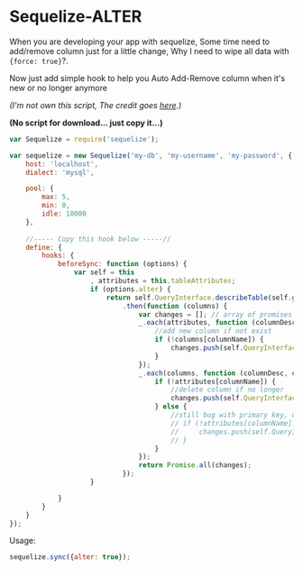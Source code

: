 # Sequelize-ALTER
When you are developing your app with sequelize, Some time need to add/remove column just for a little change, Why I need to wipe all data with `{force: true}`?.

Now just add simple hook to help you Auto Add-Remove column when it's new or no longer anymore

_(I'm not own this script, The credit goes [here](https://github.com/meyer9/sequelize/commit/5945d1087a81c4fcbd1a819c654e5064c13a1ef2).)_

**(No script for download... just copy it...)**

```javascript
var Sequelize = require('sequelize');

var sequelize = new Sequelize('my-db', 'my-username', 'my-password', {
    host: 'localhost',
    dialect: 'mysql',

    pool: {
        max: 5,
        min: 0,
        idle: 10000
    },
    
    //----- Copy this hook below -----//
    define: {
        hooks: {
            beforeSync: function (options) {
                var self = this
                    , attributes = this.tableAttributes;
                    if (options.alter) {
                        return self.QueryInterface.describeTable(self.getTableName(options))
                            .then(function (columns) {
                                var changes = []; // array of promises to run
                                _.each(attributes, function (columnDesc, columnName) {
                                    //add new column if not exist
                                    if (!columns[columnName]) {
                                        changes.push(self.QueryInterface.addColumn(self.getTableName(options), columnName, attributes[columnName]));
                                    }
                                });
                                _.each(columns, function (columnDesc, columnName) {
                                    if (!attributes[columnName]) {
                                        //delete column if no longer
                                        changes.push(self.QueryInterface.removeColumn(self.getTableName(options), columnName, options));
                                    } else {
                                        //still bug with primary key, unique etc. Don't use it for now.
                                        // if (!attributes[columnName].primaryKey) {
                                        //     changes.push(self.QueryInterface.changeColumn(self.getTableName(options), columnName, attributes[columnName]));
                                        // }
                                    }
                                });
                                return Promise.all(changes);
                            });
                    }

            }
        }
    }
});
```

Usage:

```javascript
sequelize.sync({alter: true});
```
